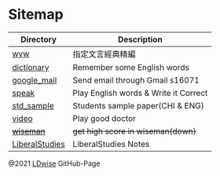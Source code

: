 # Sitemap

Directory | Description
--- | ---
[wyw](wyw) | 指定文言經典精編
[dictionary](dict) | Remember some English words
[google_mail](google_mail) | Send email through Gmail s16071
[speak](speak) | Play English words & Write it Correct
[std_sample](std_sample) | Students sample paper(CHI & ENG)
[video](video) | Play good doctor
~~[wiseman](wiseman)~~ | ~~get high score in wiseman(down)~~
[LiberalStudies](LiberalStudies) | LiberalStudies Notes

@2021 [LDwise](https://github.com/LDwise) [](ov)GitHub-[](tiktov)Page
